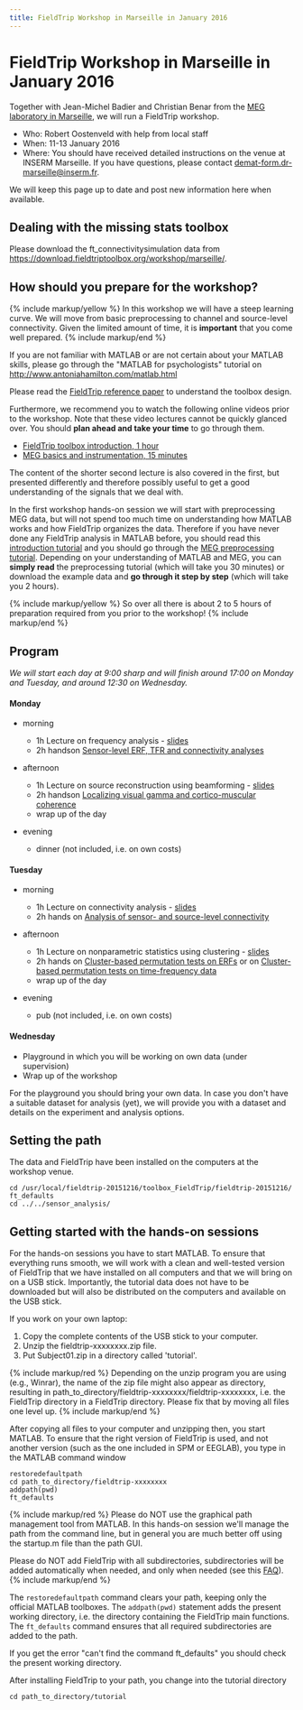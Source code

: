 ```yaml
---
title: FieldTrip Workshop in Marseille in January 2016
---
```


# FieldTrip Workshop in Marseille in January 2016

Together with Jean-Michel Badier and Christian Benar from the [MEG laboratory in Marseille](http://meg.univ-amu.fr/wiki/Main_Page), we will run a FieldTrip workshop.

- Who: Robert Oostenveld with help from local staff
- When: 11-13 January 2016
- Where: You should have received detailed instructions on the venue at INSERM Marseille. If you have questions, please contact demat-form.dr-marseille@inserm.fr.

We will keep this page up to date and post new information here when available.

## Dealing with the missing stats toolbox

Please download the ft_connectivitysimulation data from <https://download.fieldtriptoolbox.org/workshop/marseille/>.

## How should you prepare for the workshop?

{% include markup/yellow %}
In this workshop we will have a steep learning curve. We will move from basic preprocessing to channel and source-level connectivity. Given the limited amount of time, it is **important** that you come well prepared.
{% include markup/end %}

If you are not familiar with MATLAB or are not certain about your MATLAB skills, please go through the "MATLAB for psychologists" tutorial on <http://www.antoniahamilton.com/matlab.html>

Please read the [FieldTrip reference paper](http://www.hindawi.com/journals/cin/2011/156869/) to understand the toolbox design.

Furthermore, we recommend you to watch the following online videos prior to the workshop. Note that these video lectures cannot be quickly glanced over. You should **plan ahead and take your time** to go through them.

- [FieldTrip toolbox introduction, 1 hour](https://www.youtube.com/watch?v=eUVL_twWNdk)
- [MEG basics and instrumentation, 15 minutes](https://www.youtube.com/watch?v=CPj4jJACeIs)

The content of the shorter second lecture is also covered in the first, but presented differently and therefore possibly useful to get a good understanding of the signals that we deal with.

In the first workshop hands-on session we will start with preprocessing MEG data, but will not spend too much time on understanding how MATLAB works and how FieldTrip organizes the data. Therefore if you have never done any FieldTrip analysis in MATLAB before, you should read this [introduction tutorial](/tutorial/intro/introduction) and you should go through the [MEG preprocessing tutorial](/tutorial/sensor/eventrelatedaveraging). Depending on your understanding of MATLAB and MEG, you can **simply read** the preprocessing tutorial (which will take you 30 minutes) or download the example data and **go through it step by step** (which will take you 2 hours).

{% include markup/yellow %}
So over all there is about 2 to 5 hours of preparation required from you prior to the workshop!
{% include markup/end %}

## Program

_We will start each day at 9:00 sharp and will finish around 17:00 on Monday and Tuesday, and around 12:30 on Wednesday._

#### Monday

- morning

  - 1h Lecture on frequency analysis - [slides](https://download.fieldtriptoolbox.org/workshop/marseille/slides/frequency.pdf)
  - 2h handson [Sensor-level ERF, TFR and connectivity analyses](/tutorial/sensor/sensor_analysis)

- afternoon

  - 1h Lecture on source reconstruction using beamforming - [slides](https://download.fieldtriptoolbox.org/workshop/marseille/slides/beamforming.pdf)
  - 2h handson [Localizing visual gamma and cortico-muscular coherence](/tutorial/source/beamformingextended)
  - wrap up of the day

- evening
  - dinner (not included, i.e. on own costs)

#### Tuesday

- morning

  - 1h Lecture on connectivity analysis - [slides](https://download.fieldtriptoolbox.org/workshop/marseille/slides/connectivity.pdf)
  - 2h hands on [Analysis of sensor- and source-level connectivity](/tutorial/connectivity/connectivityextended)

- afternoon

  - 1h Lecture on nonparametric statistics using clustering - [slides](https://download.fieldtriptoolbox.org/workshop/marseille/slides/statistics.pdf)
  - 2h hands on [Cluster-based permutation tests on ERFs](/tutorial/stats/cluster_permutation_timelock) or on [Cluster-based permutation tests on time-frequency data](/tutorial/stats/cluster_permutation_freq)
  - wrap up of the day

- evening
  - pub (not included, i.e. on own costs)

#### Wednesday

- Playground in which you will be working on own data (under supervision)
- Wrap up of the workshop

For the playground you should bring your own data. In case you don't have a suitable dataset for analysis (yet), we will provide you with a dataset and details on the experiment and analysis options.

## Setting the path

The data and FieldTrip have been installed on the computers at the workshop venue.

    cd /usr/local/fieldtrip-20151216/toolbox_FieldTrip/fieldtrip-20151216/
    ft_defaults
    cd ../../sensor_analysis/

## Getting started with the hands-on sessions

For the hands-on sessions you have to start MATLAB. To ensure that everything runs smooth, we will work with a clean and well-tested version of FieldTrip that we have installed on all computers and that we will bring on on a USB stick. Importantly, the tutorial data does not have to be downloaded but will also be distributed on the computers and available on the USB stick.

If you work on your own laptop:

1.  Copy the complete contents of the USB stick to your computer.
2.  Unzip the fieldtrip-xxxxxxxx.zip file.
3.  Put Subject01.zip in a directory called 'tutorial'.

{% include markup/red %}
Depending on the unzip program you are using (e.g., Winrar), the name of the zip file might also appear as directory, resulting in path_to_directory/fieldtrip-xxxxxxxx/fieldtrip-xxxxxxxx, i.e. the FieldTrip directory in a FieldTrip directory. Please fix that by moving all files one level up.
{% include markup/end %}

After copying all files to your computer and unzipping then, you start MATLAB. To ensure that the right version of FieldTrip is used, and not another version (such as the one included in SPM or EEGLAB), you type in the MATLAB command window

    restoredefaultpath
    cd path_to_directory/fieldtrip-xxxxxxxx
    addpath(pwd)
    ft_defaults

{% include markup/red %}
Please do NOT use the graphical path management tool from MATLAB. In this hands-on session we'll manage the path from the command line, but in general you are much better off using the startup.m file than the path GUI.

Please do NOT add FieldTrip with all subdirectories, subdirectories will be added automatically when needed, and only when needed (see this [FAQ](/faq/matlab/installation)).
{% include markup/end %}

The `restoredefaultpath` command clears your path, keeping only the official MATLAB toolboxes. The `addpath(pwd)` statement adds the present working directory, i.e. the directory containing the FieldTrip main functions. The `ft_defaults` command ensures that all required subdirectories are added to the path.

If you get the error "can't find the command ft_defaults" you should check the present working directory.

After installing FieldTrip to your path, you change into the tutorial directory

    cd path_to_directory/tutorial
